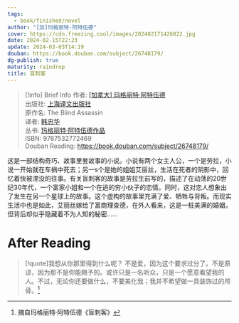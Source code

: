 ```yaml
---
tags:
  - book/finished/novel
author: "[加]玛格丽特·阿特伍德"
cover: https://cdn.freezing.cool/images/202402171426022.jpg
date: 2024-02-15T22:23
update: 2024-03-03T14:19
douban: https://book.douban.com/subject/26748179/
dg-publish: true
maturity: raindrop
title: 盲刺客
---
```


>[!info] Brief Info
>作者: [[加拿大] 玛格丽特·阿特伍德](https://book.douban.com/author/607288)  
>出版社: [上海译文出版社](https://book.douban.com/press/2582)  
>原作名: The Blind Assassin  
>译者: [韩忠华](https://book.douban.com/search/%E9%9F%A9%E5%BF%A0%E5%8D%8E)  
>丛书: [玛格丽特·阿特伍德作品](https://book.douban.com/series/33478)  
>ISBN: 9787532772469  
>Douban Reading: https://book.douban.com/subject/26748179/

这是一部结构奇巧、故事里套故事的小说。小说有两个女主人公，一个是劳拉，小说一开始就在车祸中死去；另一s个是她的姐姐艾丽丝，生活在死者的阴影中，回忆着快被湮没的往事。有关盲刺客的故事是劳拉生前写的，描述了在动荡的20世纪30年代，一个富家小姐和一个在逃的穷小伙子的恋情。同时，这对恋人想象出了发生在另一个星球上的故事。这个虚构的故事里充满了爱、牺牲与背叛。而现实生活中也是如此，艾丽丝嫁给了富商理查德，在外人看来，这是一桩美满的婚姻，但背后却似乎隐藏着不为人知的秘密……

# After Reading

>[!quote]我想从你那里得到什么呢？
>不是爱，因为这个要求过分了。不是原谅，因为那不是你能赐予的。或许只是一名听众，只是一个愿意看望我的人。不过，无论你还要做什么，不要美化我；我并不希望做一具装饰过的颅骨。[^1]

[^1]: 摘自玛格丽特·阿特伍德《盲刺客》